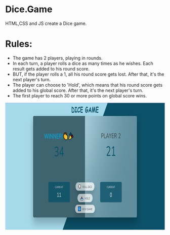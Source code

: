 # Dice.Game
HTML,CSS and JS create a Dice game.
# Rules:
 *	The game has 2 players, playing in rounds.
 *	In each turn, a player rolls a dice as many times as he wishes. Each result gets added to his round score.
 *	BUT, if the player rolls a 1, all his round score gets lost. After that, it's the next player's turn.
 *	The player can choose to 'Hold', which means that his round score gets added to his global score. After that, it's the next player's turn.
 *	The first player to reach 30 or more points on global score wins.






<img src="https://github.com/Aya-Ahmed2002/Dice-Game/blob/main/Dice%20photo.png" width="600" height="400">
